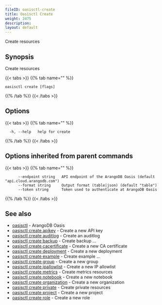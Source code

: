```yaml
---
fileID: oasisctl-create
title: Oasisctl Create
weight: 2475
description: 
layout: default
---
```

Create resources

## Synopsis

Create resources

{{< tabs >}}
{{% tab name="" %}}
```
oasisctl create [flags]
```
{{% /tab %}}
{{< /tabs >}}

## Options

{{< tabs >}}
{{% tab name="" %}}
```
  -h, --help   help for create
```
{{% /tab %}}
{{< /tabs >}}

## Options inherited from parent commands

{{< tabs >}}
{{% tab name="" %}}
```
      --endpoint string   API endpoint of the ArangoDB Oasis (default "api.cloud.arangodb.com")
      --format string     Output format (table|json) (default "table")
      --token string      Token used to authenticate at ArangoDB Oasis
```
{{% /tab %}}
{{< /tabs >}}

## See also

* [oasisctl](../oasisctl-options)	 - ArangoDB Oasis
* [oasisctl create apikey](oasisctl-create-apikey)	 - Create a new API key
* [oasisctl create auditlog](oasisctl-create-auditlog)	 - Create an auditlog
* [oasisctl create backup](oasisctl-create-backup)	 - Create backup ...
* [oasisctl create cacertificate](oasisctl-create-cacertificate)	 - Create a new CA certificate
* [oasisctl create deployment](oasisctl-create-deployment)	 - Create a new deployment
* [oasisctl create example](oasisctl-create-example)	 - Create example ...
* [oasisctl create group](oasisctl-create-group)	 - Create a new group
* [oasisctl create ipallowlist](oasisctl-create-ipallowlist)	 - Create a new IP allowlist
* [oasisctl create metrics](oasisctl-create-metrics)	 - Create metrics resources
* [oasisctl create notebook](oasisctl-create-notebook)	 - Create a new notebook
* [oasisctl create organization](oasisctl-create-organization)	 - Create a new organization
* [oasisctl create private](oasisctl-create-private)	 - Create private resources
* [oasisctl create project](oasisctl-create-project)	 - Create a new project
* [oasisctl create role](oasisctl-create-role)	 - Create a new role

